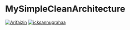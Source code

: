# MySimpleCleanArchitecture
[![Arifaizin](https://circleci.com/gh/arifaizin/MySimpleCleanArchitecture.svg?style=svg)](https://circleci.com/gh/arifaizin/MySimpleCleanArchitecture)
[![icksannugrahaa](https://circleci.com/<gh>/<icksannugrahaa>/<MySimpleCleanArchitecture>.svg?style=svg)](https://circleci.com/gh/icksannugrahaa/MySimpleCleanArchitecture)
